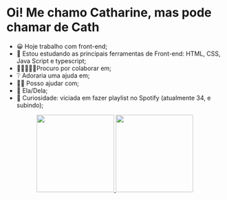 # Oi! Me chamo Catharine, mas pode chamar de Cath
- 😀 Hoje trabalho com front-end;
- 🌱 Estou estudando as principais ferramentas de Front-end: HTML, CSS, Java Script e typescript;
- 👩🏾‍🤝‍👩🏻Procuro por colaborar em;
- ❔ Adoraria uma ajuda em; 
- 💁‍♀️ Posso ajudar com;
- 🐸 Ela/Dela;
- 👀 Curiosidade: viciada em fazer playlist no Spotify (atualmente 34, e subindo);

<div align="center">
  <a href="https://github.com/cathaugusto">
  <img height="180em" src="https://github-readme-stats.vercel.app/api?username=yeahcath&show_icons=true&theme=light&include_all_commits=true&count_private=true"/>
  <img height="180em" src="https://github-readme-stats.vercel.app/api/top-langs/?username=yeahcath&layout=compact&langs_count=7&theme=light"/>
</div>

